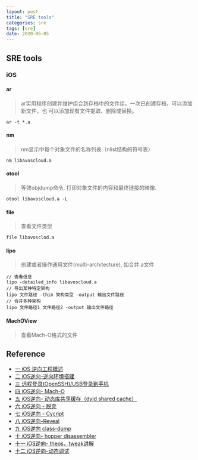 ```yaml
---
layout: post
title: "SRE tools"
categories: sre
tags: [sre]
date: 2020-06-05
---
```


## SRE tools

### iOS

#### ar

> ar实用程序创建并维护组合到存档中的文件组。一次已创建存档，可以添加新文件，也
> 可以添加现有文件提取、删除或替换。

    ar -t *.a

#### nm

> nm显示中每个对象文件的名称列表（nlist结构的符号表）

    nm libavoscloud.a

#### otool

> 等效objdump命令, 打印对象文件的内容和最终链接的映像. 

    otool libavoscloud.a -L

#### file

> 查看文件类型

    file libavosclod.a

#### lipo

> 创建或者操作通用文件(multi-architecture), 如合并.a文件

    // 查看信息
    lipo -detailed_info libavoscloud.a
    // 导出某种特定架构
    lipo 文件路径 -thin 架构类型 -output 输出文件路径
    // 合并多种架构
    lipo 文件路径1 文件路径2 -output 输出文件路径

#### MachOView

> 查看Mach-O格式的文件

## Reference

* [一 iOS 逆向工程概述](https://www.jianshu.com/p/209bd8a771c3)
* [二 iOS逆向-逆向环境搭建](https://www.jianshu.com/p/df9be327a701)
* [三 远程登录(OpenSSH)/USB登录到手机](https://www.jianshu.com/p/4b85419d92b5)
* [四 iOS逆向- Mach-O](https://www.jianshu.com/p/44776f7eb2dd)
* [五 iOS逆向- 动态库共享缓存（dyld shared cache）](https://www.jianshu.com/p/d225df2f1690)
* [六 iOS逆向 - 脱壳](https://www.jianshu.com/p/31f369f2dbc5)
* [七 iOS逆向 - Cycript](https://www.jianshu.com/p/143c79121c9e)
* [八 iOS逆向-Reveal](https://www.jianshu.com/p/2cf4e3392365)
* [九 iOS逆向 class-dump](https://www.jianshu.com/p/df20e4357bed)
* [十 iOS逆向- hopper disassembler](https://www.jianshu.com/p/20077ceb2f75)
* [十一 iOS逆向- theos，tweak讲解](https://www.jianshu.com/p/4343f1703616)
* [十二 iOS逆向-动态调试](https://www.jianshu.com/p/105761cc45aa)
